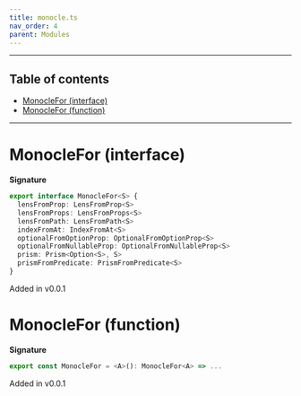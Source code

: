 ```yaml
---
title: monocle.ts
nav_order: 4
parent: Modules
---
```


---

<h2 class="text-delta">Table of contents</h2>

- [MonocleFor (interface)](#monoclefor-interface)
- [MonocleFor (function)](#monoclefor-function)

---

# MonocleFor (interface)

**Signature**

```ts
export interface MonocleFor<S> {
  lensFromProp: LensFromProp<S>
  lensFromProps: LensFromProps<S>
  lensFromPath: LensFromPath<S>
  indexFromAt: IndexFromAt<S>
  optionalFromOptionProp: OptionalFromOptionProp<S>
  optionalFromNullableProp: OptionalFromNullableProp<S>
  prism: Prism<Option<S>, S>
  prismFromPredicate: PrismFromPredicate<S>
}
```

Added in v0.0.1

# MonocleFor (function)

**Signature**

```ts
export const MonocleFor = <A>(): MonocleFor<A> => ...
```

Added in v0.0.1
